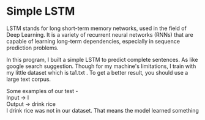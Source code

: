 # Simple LSTM
LSTM stands for long short-term memory networks, used in the field of Deep Learning. It is a variety of recurrent neural networks (RNNs) that are capable of learning long-term dependencies, especially in sequence prediction problems.
 
In this program, I built a  simple  LSTM to predict complete sentences. 
As like google search suggestion. 
Though for my machine's limitations, I train with my little dataset which is ta1.txt . To get a better result, you should use a large text corpus. 

Some examples of our test - <br/>
Input -> I<br/>
Output -> drink rice<br/>
I drink rice was not in our dataset. That means the model learned something  <br/>

